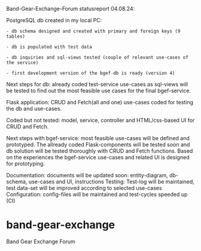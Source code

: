 
Band-Gear-Exchange-Forum statusreport 04.08.24:

PostgreSQL db created in my local PC:

    - db schema designed and created with primary and foreign keys (9 tables)
    
    - db is populated with test data
    
    - db inquiries and sql-views tested (couple of relevant use-cases of the service)
    
    - first development version of the bgef-db is ready (version 4)
    
Next steps for db: already coded test-service use-cases as sql-views will be tested
to find out the most feasible use cases for the final bgef-service.

Flask application: CRUD and Fetch(all and one) use-cases coded for testing the db and use-cases.

Coded but not tested: model, service, controller and HTML/css-based UI for CRUD and Fetch.

Next steps with bgef-service: most feasible use-cases will be defined and prototyped.
The allready coded Flask-components will be tested soon and db solution will be tested
thoroughly with CRUD and Fetch functions. Based on the experiences the bgef-service 
use-cases and related UI is designed for prototyping.

Documentation: documents will be updated soon: entity-diagram, db-schema, use-cases and UI, instructions
Testing: Test-log will be maintained, test data-set will be improved according to selected use-cases
Configuration: config-files will be maintained and test-cycles speeded up (CI)


# band-gear-exchange
Band Gear Exchange Forum
